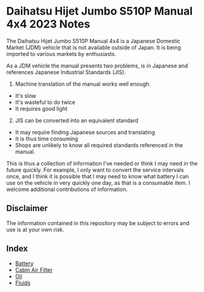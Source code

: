 # Daihatsu Hijet Jumbo S510P Manual 4x4 2023 Notes

The Daihatsu Hijet Jumbo S510P Manual 4x4 is a Japanese Domestic Market (JDM)
vehicle that is not available outside of Japan.  It is being imported to
various markets by enthusiasts.

As a JDM vehicle the manual presents two problems, is in Japanese and
references Japanese Industrial Standards (JIS).

1. Machine translation of the manual works well enough.
  * It's slow
  * It's wasteful to do twice
  * It requires good light
2. JIS can be converted into an equivalent standard
  * It may require finding Japanese sources and translating
  * It is thus time consuming
  * Shops are unlikely to know all required standards referenced in the manual.

This is thus a collection of information I've needed or think I may need in
the future quickly.  For example, I only want to convert the service
intervals once, and I think it is possible that I may need to know what
battery I can use on the vehicle in very quickly one day, as that is a
consumable item.  I welcome additional contributions of information.


## Disclaimer

The information contained in this repository may be subject to errors and
use is at your own risk.


## Index

* [Battery](./battery.md)
* [Cabin Air Filter](./cabin-air-filter.md)
* [Oil](./oil.md)
* [Fluids](./fluids.md)

